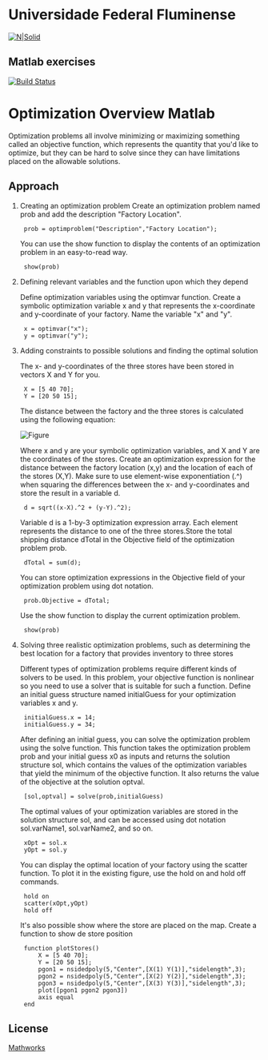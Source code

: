# Universidade Federal Fluminense


[![N|Solid](https://upload.wikimedia.org/wikipedia/pt/thumb/4/47/UFF_bras%C3%A3o.png/200px-UFF_bras%C3%A3o.png)](http://www.ppgeet.uff.br/site/)
## Matlab exercises 


[![Build Status](https://travis-ci.org/joemccann/dillinger.svg?branch=master)](https://travis-ci.org/joemccann/dillinger)
# Optimization Overview Matlab

Optimization problems all involve minimizing or maximizing something called an objective function, which represents the quantity that you'd like to optimize, but they can be hard to solve since they can have limitations placed on the allowable solutions.
## Approach 

1) Creating an optimization problem
    Create an optimization problem named prob and add the description "Factory Location".
    
        prob = optimproblem("Description","Factory Location");

    You can use the show function to display the contents of an optimization problem in an easy-to-read way.
        
        show(prob)

2) Defining relevant variables and the function upon which they depend

    Define optimization variables using the optimvar function. Create a symbolic optimization variable x and y that represents the x-coordinate and y-coordinate of your factory. Name the variable "x" and "y".
       
        x = optimvar("x");
        y = optimvar("y");

3) Adding constraints to possible solutions and finding the optimal solution

    The x- and y-coordinates of the three stores have been stored in vectors X and Y for you.

        X = [5 40 70];
        Y = [20 50 15];
    
    The distance between the factory and the three stores is calculated using the following equation:
    
    ![Figure](https://latex.codecogs.com/png.image?\dpi{110}&space;\bg_white&space;d=\sqrt{(x-X)^2+(y-Y)^2})
   
    Where x and y are your symbolic optimization variables, and X and Y are the coordinates of the stores. Create an optimization expression for the distance between the factory location (x,y) and the location of each of the stores (X,Y). Make sure to use element-wise exponentiation (.^) when squaring the differences between the x- and y-coordinates and store the result in a variable d.
    
        d = sqrt((x-X).^2 + (y-Y).^2);

    Variable d is a 1-by-3 optimization expression array. Each element represents the distance to one of the three stores.Store the total shipping distance dTotal in the Objective field of the optimization problem prob.
    
        dTotal = sum(d);

    You can store optimization expressions in the Objective field of your optimization problem using dot notation.

        prob.Objective = dTotal;

    Use the show function to display the current optimization problem.

        show(prob)

4) Solving three realistic optimization problems, such as determining the best location for a factory that provides inventory to three stores

    Different types of optimization problems require different kinds of solvers to be used. In this problem, your objective function is nonlinear so you need to use a solver that is suitable for such a function. Define an initial guess structure named initialGuess for your optimization variables x and y.   

        initialGuess.x = 14;
        initialGuess.y = 34; 

    After defining an initial guess, you can solve the optimization problem using the solve function. This function takes the optimization problem prob and your initial guess x0 as inputs and returns the solution structure sol, which contains the values of the optimization variables that yield the minimum of the objective function. It also returns the value of the objective at the solution optval.
    
        [sol,optval] = solve(prob,initialGuess)

    The optimal values of your optimization variables are stored in the solution structure sol, and can be accessed using dot notation sol.varName1, sol.varName2, and so on. 
    
        xOpt = sol.x 
        yOpt = sol.y
    
    You can display the optimal location of your factory using the scatter function. To plot it in the existing figure, use the hold on and hold off commands.

        hold on
        scatter(xOpt,yOpt)
        hold off
        
    It's also possible show where the store are placed on the map. Create a function to show de store position

        function plotStores()
            X = [5 40 70];
            Y = [20 50 15];
            pgon1 = nsidedpoly(5,"Center",[X(1) Y(1)],"sidelength",3);
            pgon2 = nsidedpoly(5,"Center",[X(2) Y(2)],"sidelength",3);
            pgon3 = nsidedpoly(5,"Center",[X(3) Y(3)],"sidelength",3);
            plot([pgon1 pgon2 pgon3])
            axis equal
        end


## License
[Mathworks](https://www.mathworks.com/videos/optimization-onramp-overview-1625638095164.html)
